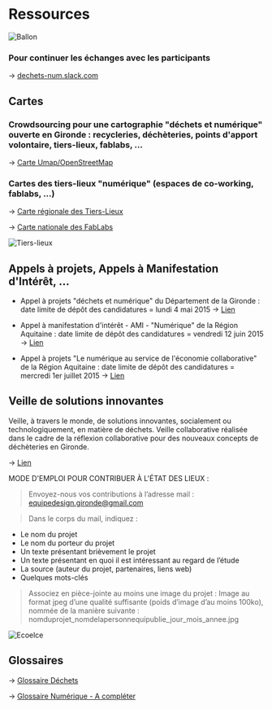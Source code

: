 # Ressources

![Ballon](https://framapic.org/ks1QW9wto4Js/qiuA9Yq5)

### Pour continuer les échanges avec les participants

-> [dechets-num.slack.com](https://gymkhana.slack.com/messages/general/files/F042L6AGD/)

## Cartes

### Crowdsourcing pour une cartographie "déchets et numérique" ouverte en Gironde : recycleries, déchèteries, points d'apport volontaire, tiers-lieux, fablabs, ...

-> [Carte Umap/OpenStreetMap](http://umap.openstreetmap.fr/fr/map/dechets-et-numerique_31735#9/44.8383/-0.6317)

### Cartes des tiers-lieux "numérique" (espaces de co-working, fablabs, ...)

-> [Carte régionale des Tiers-Lieux](http://coop.tierslieux.net/espace-ouverts-et-en-projets/)

-> [Carte nationale des FabLabs](http://www.makery.info/map-labs/)

![Tiers-lieux](https://framapic.org/Kl81rbFqDvuq/kqkWpRl6)

## Appels à projets, Appels à Manifestation d'Intérêt, ...

+ Appel à projets "déchets et numérique" du Département de la Gironde : date limite de dépôt des candidatures = lundi 4 mai 2015 -> [Lien](http://www.gironde.fr/jcms/cgw_74981/appel-a-projets-dechets-et-numerique)

+ Appel à manifestation d'intérêt - AMI - "Numérique" de la Région Aquitaine : date limite de dépôt des candidatures = vendredi 12 juin 2015 -> [Lien](http://les-aides.aquitaine.fr/article1141.html)

+ Appel à projets "Le numérique au service de l'économie collaborative" de la Région Aquitaine : date limite de dépôt des candidatures = mercredi 1er juillet 2015 -> [Lien](http://les-aides.aquitaine.fr/article1154.html)

## Veille de solutions innovantes

Veille, à travers le monde, de solutions innovantes, socialement ou technologiquement, en matière de déchets. Veille collaborative réalisée dans le cadre de la réflexion collaborative pour des nouveaux concepts de déchèteries en Gironde. 

-> [Lien](https://veillenouveauxconceptsdecheteries.wordpress.com/)

MODE D'EMPLOI POUR CONTRIBUER À L'ÉTAT DES LIEUX :

> Envoyez-nous vos contributions à l’adresse mail : equipedesign.gironde@gmail.com

> Dans le corps du mail, indiquez :
- Le nom du projet
- Le nom du porteur du projet
- Un texte présentant brièvement le projet
- Un texte présentant en quoi il est intéressant au regard de l’étude
- La source (auteur du projet, partenaires, liens web)
- Quelques mots-clés
> Associez en pièce-jointe au moins une image du projet : Image au format jpeg d’une qualité suffisante (poids d’image d’au moins 100ko), nommée de la manière suivante : nomduprojet_nomdelapersonnequipublie_jour_mois_annee.jpg

![Ecoelce](https://framapic.org/n3Nk3KgCdggl/w0dPzLH9)

## Glossaires

-> [Glossaire Déchets](http://dechets-num.meteor.com/contributions/scopyleft/dechets-num-contribution/Glossaire-dechets)

-> [Glossaire Numérique - A compléter](http://dechets-num.meteor.com/contributions/scopyleft/dechets-num-contribution/Glossaire-numerique)

